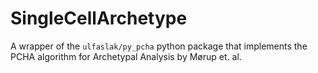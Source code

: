 # SingleCellArchetype
A wrapper of the `ulfaslak/py_pcha` python package that implements the PCHA algorithm for Archetypal Analysis by Mørup et. al.
